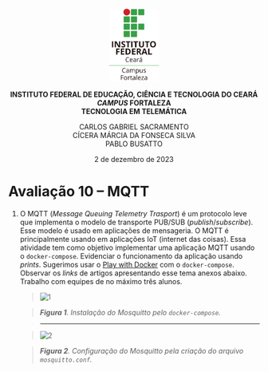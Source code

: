 <p align="center">
    <picture>
        <source media="(prefers-color-scheme: dark)" srcset="/img/ifce/logo-vertical-branca_media.png">
        <source media="(prefers-color-scheme: light)" srcset="/img/ifce/logo-vertical-colorida_media.png">
        <img alt="IFCE" width="100" src="/img/ifce/logo-vertical-colorida_media.png">
    </picture>
</p>

<p align="center"><b>INSTITUTO FEDERAL DE EDUCAÇÃO, CIÊNCIA E TECNOLOGIA DO CEARÁ</b><br>
<b><i>CAMPUS</i> FORTALEZA</b><br>
<b>TECNOLOGIA EM TELEMÁTICA</b></p>

<p align="center">
CARLOS GABRIEL SACRAMENTO<br>
CÍCERA MÁRCIA DA FONSECA SILVA<br>
PABLO BUSATTO</p>

<p align="center">2 de dezembro de 2023</p>

# Avaliação 10 – MQTT

1. O MQTT (*Message Queuing Telemetry Trasport*) é um protocolo leve que implementa o modelo de transporte PUB/SUB (*publish*/*subscribe*). Esse modelo é usado em aplicações de mensageria. O MQTT é principalmente usando em aplicações IoT (internet das coisas). Essa atividade tem como objetivo implementar uma aplicação MQTT usando o `docker-compose`.
Evidenciar o funcionamento da aplicação usando *prints*. Sugerimos usar o [Play with Docker](https://labs.play-with-docker.com) com o `docker-compose`. Observar os *links* de artigos apresentando esse tema anexos abaixo. Trabalho com equipes de no máximo três alunos.

   > ![1](https://github.com/PabloBF/asr_tele/assets/55034604/8ebc0012-368f-4e6e-812f-694de94c85a4)

   > ***Figura 1**. Instalação do Mosquitto pelo `docker-compose`.*

   > ---

   > ![2](https://github.com/PabloBF/asr_tele/assets/55034604/16cb3f82-6ab1-4981-a4a4-4376d9da42cf)

   > ***Figura 2**. Configuração do Mosquitto pela criação do arquivo `mosquitto.conf`.*
